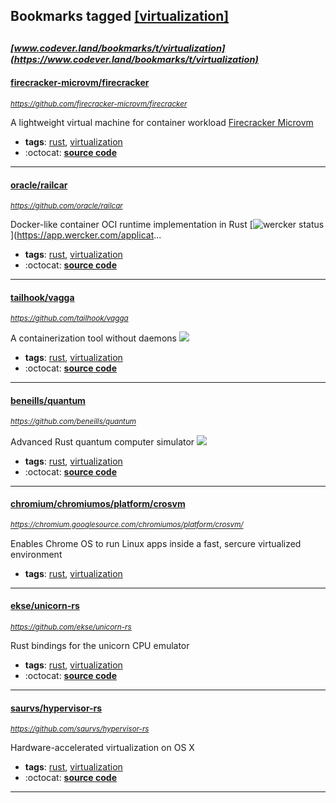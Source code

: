 ## Bookmarks tagged [[virtualization]](https://www.codever.land/search?q=[virtualization])

_<sup><sup>[www.codever.land/bookmarks/t/virtualization](https://www.codever.land/bookmarks/t/virtualization)</sup></sup>_
---
#### [firecracker-microvm/firecracker](https://github.com/firecracker-microvm/firecracker)
_<sup>https://github.com/firecracker-microvm/firecracker</sup>_

A lightweight virtual machine for container workload  [Firecracker Microvm](https://firecracker-microvm.github.io/)
* **tags**: [rust](../tagged/rust.md), [virtualization](../tagged/virtualization.md)
* :octocat: **[source code](https://github.com/firecracker-microvm/firecracker)**
---
#### [oracle/railcar](https://github.com/oracle/railcar)
_<sup>https://github.com/oracle/railcar</sup>_

Docker-like container OCI runtime implementation in Rust [![wercker status](https://app.wercker.com/status/730e874772dc02c6005f4ae4e42b0ca4/s/master "wercker status")](https://app.wercker.com/applicat...
* **tags**: [rust](../tagged/rust.md), [virtualization](../tagged/virtualization.md)
* :octocat: **[source code](https://github.com/oracle/railcar)**
---
#### [tailhook/vagga](https://github.com/tailhook/vagga)
_<sup>https://github.com/tailhook/vagga</sup>_

A containerization tool without daemons [<img src="https://api.travis-ci.org/tailhook/vagga.svg?branch=master">](https://travis-ci.org/tailhook/vagga)
* **tags**: [rust](../tagged/rust.md), [virtualization](../tagged/virtualization.md)
* :octocat: **[source code](https://github.com/tailhook/vagga)**
---
#### [beneills/quantum](https://github.com/beneills/quantum)
_<sup>https://github.com/beneills/quantum</sup>_

Advanced Rust quantum computer simulator [<img src="https://api.travis-ci.org/beneills/quantum.svg?branch=master">](https://travis-ci.org/beneills/quantum)
* **tags**: [rust](../tagged/rust.md), [virtualization](../tagged/virtualization.md)
* :octocat: **[source code](https://github.com/beneills/quantum)**
---
#### [chromium/chromiumos/platform/crosvm](https://chromium.googlesource.com/chromiumos/platform/crosvm/)
_<sup>https://chromium.googlesource.com/chromiumos/platform/crosvm/</sup>_

Enables Chrome OS to run Linux apps inside a fast, sercure virtualized environment
* **tags**: [rust](../tagged/rust.md), [virtualization](../tagged/virtualization.md)
---
#### [ekse/unicorn-rs](https://github.com/ekse/unicorn-rs)
_<sup>https://github.com/ekse/unicorn-rs</sup>_

Rust bindings for the unicorn CPU emulator
* **tags**: [rust](../tagged/rust.md), [virtualization](../tagged/virtualization.md)
* :octocat: **[source code](https://github.com/ekse/unicorn-rs)**
---
#### [saurvs/hypervisor-rs](https://github.com/saurvs/hypervisor-rs)
_<sup>https://github.com/saurvs/hypervisor-rs</sup>_

Hardware-accelerated virtualization on OS X
* **tags**: [rust](../tagged/rust.md), [virtualization](../tagged/virtualization.md)
* :octocat: **[source code](https://github.com/saurvs/hypervisor-rs)**
---
